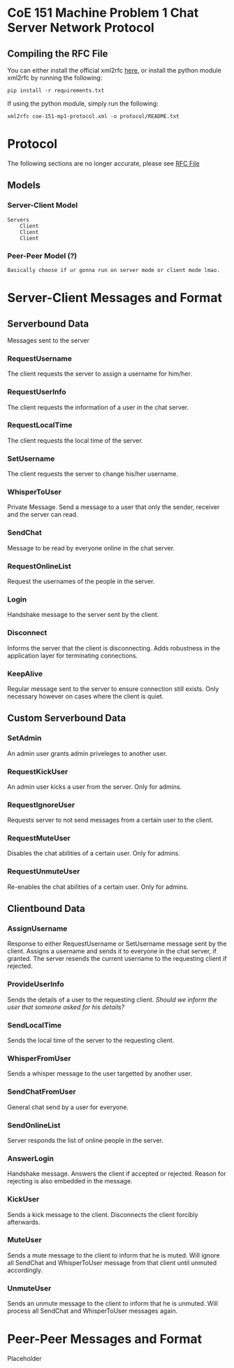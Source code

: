 # CoE 151 Machine Problem 1 Chat Server Network Protocol

## Compiling the RFC File
You can either install the official xml2rfc [here](https://xml2rfc.tools.ietf.org/), or install the python module xml2rfc by running the following:

`
pip install -r requirements.txt
`

If using the python module, simply run the following:

`
xml2rfc coe-151-mp1-protocol.xml -o protocol/README.txt
`

# Protocol
The following sections are no longer accurate, please see [RFC File](protocol/README.txt)

## Models
### Server-Client Model
    Servers
        Client
        Client
        Client
### Peer-Peer Model (?)
    Basically choose if ur gonna run on server mode or client mode lmao.

# Server-Client Messages and Format
## Serverbound Data
Messages sent to the server
###   RequestUsername
The client requests the server to assign a username for him/her.
###  RequestUserInfo
The client requests the information of a user in the chat server.
###   RequestLocalTime
The client requests the local time of the server.
###   SetUsername
The client requests the server to change his/her username.
###  WhisperToUser
Private Message. Send a message to a user that only the sender, receiver and the server can read.
###  SendChat
Message to be read by everyone online in the chat server.
###    RequestOnlineList
Request the usernames of the people in the server.
###    Login
Handshake message to the server sent by the client.
### Disconnect
Informs the server that the client is disconnecting. Adds robustness in the application layer for terminating connections.
### KeepAlive
Regular message sent to the server to ensure connection still exists. Only necessary however on cases where the client is quiet.

## Custom Serverbound Data
###   SetAdmin
An admin user grants admin priveleges to another user.
###   RequestKickUser
An admin user kicks a user from the server. Only for admins.
###   RequestIgnoreUser
Requests server to not send messages from a certain user to the client.
###   RequestMuteUser
Disables the chat abilities of a certain user. Only for admins.
###   RequestUnmuteUser
Re-enables the chat abilities of a certain user. Only for admins.

## Clientbound Data
### AssignUsername
Response to either RequestUsername or SetUsername message sent by the client. Assigns a username and sends it to everyone in the chat server, if granted. The server resends the current username to the requesting client if rejected.

###   ProvideUserInfo
Sends the details of a user to the requesting client. *Should we inform the user that someone asked for his details?*

###  SendLocalTime
Sends the local time of the server to the requesting client.

###   WhisperFromUser
Sends a whisper message to the user targetted by another user.

###   SendChatFromUser
General chat send by a user for everyone.

### SendOnlineList
Server responds the list of online people in the server.

### AnswerLogin
Handshake message. Answers the client if accepted or rejected. Reason for rejecting is also embedded in the message. 

###  KickUser
Sends a kick message to the client. Disconnects the client forcibly afterwards.

### MuteUser
Sends a mute message to the client to inform that he is muted. Will ignore all SendChat and WhisperToUser message from that client until unmuted accordingly.

### UnmuteUser
Sends an unmute message to the client to inform that he is unmuted. Will process all SendChat and WhisperToUser messages again.

# Peer-Peer Messages and Format
Placeholder